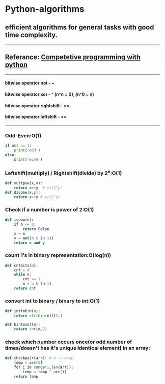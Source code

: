 # **Python-algorithms**  
## efficient algorithms for general tasks with good time complexity.  

------------------------------------------------------------------------------------

## **Referance:** [Competetive programming with python](https://www.youtube.com/playlist?list=PLS1QulWo1RIZZc0V_a8cEuFFkF5KbGlsf)  

------------------------------------------------------------------------------------
#### bitwise operator not - ~  
#### bitwise operator xor - ^ (n^n = 0), (n^0 = n)  
#### bitwise operator rightshift - >>  
#### bitwise operator leftshift - <<  

-------------------------------------------------------------------------------------
### Odd-Even:O(1)  
```python
if n&1 == 1:
    print('odd')
else:
    print('even')
```
### Leftshift(multiply) / Rightshift(divide) by 2<sup>n</sup>:O(1)  
```python
def multpow(x,y):
    return x<<y  # x*(2^y)
def divpow(x,y):
    return x>>y # x/(2^y)
```
### Check if a number is power of 2:O(1)  
```python
def ispow(n):
    if n <= 0:
        return False
    x = n
    y = not(n & (n-1))
    return x and y
```
### count 1's in binary representation:O(log(n))  
```python
def cntbits(n):
    cnt = 0
    while n:
        cnt += 1
        n = n & (n-1)
    return cnt
```
### convert int to binary / binary to int:O(1)   
```python
def inttobin(n):
    return str(bin(n))[2:]

def bintoint(m):
    return int(m,2)
```
### check which number occurs once(or odd number of times/doesn't has it's unique identical element) in an array:
```python
def checkpair(arr): # n -> aray
    temp = arr[0]
    for i in range(1,len(arr)):
        temp = temp ^ arr[i]
    return temp
```

